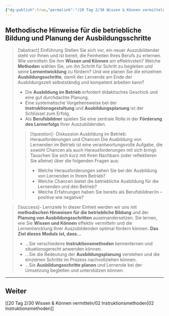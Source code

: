```yaml
---
{"dg-publish":true,"permalink":"/20 Tag 2/30 Wissen & Können vermitteln/01 Instruieren im Betrieb/"}
---
```



## Methodische Hinweise für die betriebliche Bildung und Planung der Ausbildungsschritte

>[!abstract] Einführung
>Stellen Sie sich vor, ein neuer Auszubildender steht vor Ihnen und ist bereit, die Feinheiten Ihres Berufs zu erlernen.  Wie vermitteln Sie ihm **Wissen und Können** am effektivsten?  Welche **Methoden** wählen Sie, um ihn Schritt für Schritt zu begleiten und seine **Lernentwicklung** zu fördern? Und wie planen Sie die einzelnen **Ausbildungsschritte**, damit der Lernende am Ende der Ausbildungszeit selbstständig und kompetent arbeiten kann?
>
>- Die **Ausbildung im Betrieb** erfordert didaktisches Geschick und eine gut durchdachte Planung.
>- Eine systematische Vorgehensweise bei der **Instruktionsgestaltung** und **Ausbildungsplanung** ist der Schlüssel zum Erfolg.
>- Als **Berufsbildner** spielen Sie eine zentrale Rolle in der **Förderung des Lernerfolgs** Ihrer Auszubildenden.
>>[!question]- Diskussion Ausbildung im Betrieb:  Herausforderungen und Chancen
>>Die Ausbildung von Lernenden im Betrieb ist eine verantwortungsvolle Aufgabe, die sowohl Chancen als auch Herausforderungen mit sich bringt. Tauschen Sie sich kurz mit Ihren Nachbarn (oder reflektieren Sie alleine) über die folgenden Fragen aus:
>>* Welche Herausforderungen sehen Sie bei der Ausbildung von Lernenden in Ihrem Betrieb?
>>* Welche Chancen bietet die betriebliche Ausbildung für die Lernenden und den Betrieb?
>>* Welche Erfahrungen haben Sie bereits als Berufsbildner/in – positive wie negative?

>[!success]- Lernziele
>In dieser Einheit werden wir uns mit **methodischen Hinweisen für die betriebliche Bildung** und der **Planung von Ausbildungsschritten** auseinandersetzen. Sie lernen, wie Sie **Wissen und Können** effektiv vermitteln und die Lernentwicklung Ihrer Auszubildenden optimal fördern können.
>**Das Ziel dieses Moduls ist, dass…**
>* …Sie verschiedene **Instruktionsmethoden** kennenlernen und situationsgerecht anwenden können.
>* …Sie die Bedeutung der **Ausbildungsplanung** verstehen und die einzelnen Schritte im Prozess nachvollziehen können.
>* …Sie **Ausbildungsschritte planen** und Lernende bei der Umsetzung begleiten und unterstützen können.

---
## Weiter
[[20 Tag 2/30 Wissen & Können vermitteln/02 Instruktionsmethoden\|02 Instruktionsmethoden]]
